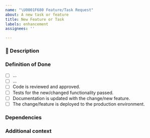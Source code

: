 ```yaml
---
name: "\U0001F680 Feature/Task Request"
about: A new task or feature
title: New Feature or Task
labels: enhancement
assignees: ''

---
```


### 🚀 Description
<!-- A clear and concise description of the feature proposal -->


### Definition of Done
- [ ] ...
- [ ] ...
- [ ] Code is reviewed and approved.
- [ ] Tests for the new/changed functionality passed.
- [ ] Documentation is updated with the change/new feature.
- [ ] The change/feature is deployed to the production environment.

### Dependencies


### Additional context
<!-- Add any other context or screenshots about the feature request here. -->
